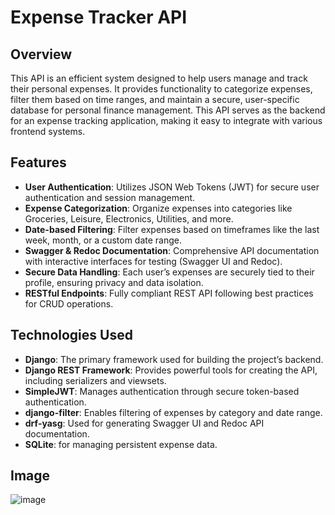 # Expense Tracker API

## Overview

This API is an efficient system designed to help users manage and track their personal expenses. It provides functionality to categorize expenses, filter them based on time ranges, and maintain a secure, user-specific database for personal finance management. This API serves as the backend for an expense tracking application, making it easy to integrate with various frontend systems.

## Features

- **User Authentication**: Utilizes JSON Web Tokens (JWT) for secure user authentication and session management.
- **Expense Categorization**: Organize expenses into categories like Groceries, Leisure, Electronics, Utilities, and more.
- **Date-based Filtering**: Filter expenses based on timeframes like the last week, month, or a custom date range.
- **Swagger & Redoc Documentation**: Comprehensive API documentation with interactive interfaces for testing (Swagger UI and Redoc).
- **Secure Data Handling**: Each user’s expenses are securely tied to their profile, ensuring privacy and data isolation.
- **RESTful Endpoints**: Fully compliant REST API following best practices for CRUD operations.

## Technologies Used

- **Django**: The primary framework used for building the project’s backend.
- **Django REST Framework**: Provides powerful tools for creating the API, including serializers and viewsets.
- **SimpleJWT**: Manages authentication through secure token-based authentication.
- **django-filter**: Enables filtering of expenses by category and date range.
- **drf-yasg**: Used for generating Swagger UI and Redoc API documentation.
- **SQLite**: for managing persistent expense data.

## Image
![image](https://github.com/user-attachments/assets/a61966a3-0993-42ea-bb9c-620ec8c9ffd8)
